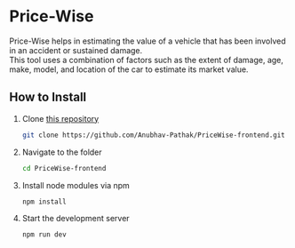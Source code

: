 # Price-Wise

Price-Wise helps in estimating the value of a vehicle that has been involved in an accident or sustained damage.  
This tool uses a combination of factors such as the extent of damage, age, make, model, and location of the car to estimate its market value.  

## How to Install

1. Clone [this repository](https://github.com/Anubhav-Pathak/PriceWise-frontend)

    ```bash
    git clone https://github.com/Anubhav-Pathak/PriceWise-frontend.git
    ```

2. Navigate to the folder

    ```bash
    cd PriceWise-frontend
    ```

3. Install node modules via npm

    ```bash
    npm install
    ```

4. Start the development server

    ```bash
    npm run dev
    ```
